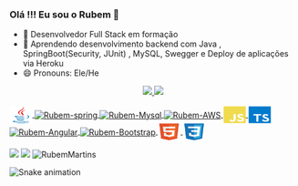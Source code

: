 ### Olá !!! Eu sou o Rubem 👋

<!--
**RubemMartins/RubemMartins** is a ✨ _special_ ✨ repository because its `README.md` (this file) appears on your GitHub profile.

Here are some ideas to get you started:
-->
- 🔭 Desenvolvedor Full Stack em formação
- 🌱 Aprendendo desenvolvimento backend com Java , SpringBoot(Security, JUnit) , MySQL, Swegger e Deploy de aplicações via Heroku
- 😄 Pronouns: Ele/He

<div align="center">
  <a href="https://github.com/rubemmartins">
  <img height="180em" src="https://github-readme-stats.vercel.app/api?username=RubemMartins&show_icons=true&theme=dark&include_all_commits=true&count_private=true"/>
  <img height="180em" src="https://github-readme-stats.vercel.app/api/top-langs/?username=RubemMartins&layout=compact&langs_count=7&theme=dark"/>
</div>
  <!-- ícones das linguagens de programações e ferramentas utilizadas por mim e no final um gif -->
  <div style="display: inline_block"><br>
  <img align="center" alt="Rubem-Java" height="30" width="40" src="https://raw.githubusercontent.com/devicons/devicon/master/icons/java/java-original.svg">
  <img align="center" alt="Rubem-spring" height="30" width="40" src="https://bgasparotto.com/wp-content/uploads/2017/12/spring-boot-logo.png">
  <img align="center" alt="Rubem-Mysql" height="30" width="40" src="https://cdn.icon-icons.com/icons2/1381/PNG/512/mysqlworkbench_93532.png">
  <img align="center" alt="Rubem-AWS" height="30" width="40" src="https://cdn.icon-icons.com/icons2/2107/PNG/512/file_type_aws_icon_130732.png">
  <img align="center" alt="Rubem-Js" height="30" width="40" src="https://raw.githubusercontent.com/devicons/devicon/master/icons/javascript/javascript-plain.svg">
  <img align="center" alt="Rubem-Ts" height="30" width="40" src="https://raw.githubusercontent.com/devicons/devicon/master/icons/typescript/typescript-plain.svg">
  <img align="center" alt="Rubem-Angular" height="30" width="40" src="https://cdn.icon-icons.com/icons2/2107/PNG/512/file_type_angular_icon_130754.png">
  <img align="center" alt="Rubem-Bootstrap" height="30" width="40" src="https://cdn.icon-icons.com/icons2/2415/PNG/512/bootstrap_plain_wordmark_logo_icon_146620.png">
  <img align="center" alt="Rubem-HTML" height="30" width="40" src="https://raw.githubusercontent.com/devicons/devicon/master/icons/html5/html5-original.svg">
  <img align="center" alt="Rubem-CSS" height="30" width="40" src="https://raw.githubusercontent.com/devicons/devicon/master/icons/css3/css3-original.svg">
</div>
  
  <div> 

  <a href="https://www.linkedin.com/in/rubemmartins/" target="_blank"><img src="https://img.shields.io/badge/-LinkedIn-%230077B5?style=for-the-badge&logo=linkedin&logoColor=white" target="_blank"></a> 
  <a href = "mailto:rubem.martinsf@gmail.com"><img src=	"https://img.shields.io/badge/Gmail-D14836?style=for-the-badge&logo=gmail&logoColor=white" target="_blank"></a>
  <img src="https://komarev.com/ghpvc/?username=RubemMartins&color=green" alt="RubemMartins" />
  
  ![Snake animation](https://github.com/rubemmartins/rubemmartins/blob/output/github-contribution-grid-snake.svg)
</div>
